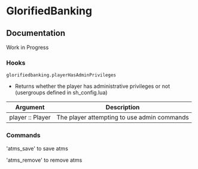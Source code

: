 # GlorifiedBanking

## Documentation

Work in Progress

### Hooks

`glorifiedbanking.playerHasAdminPrivileges`
* Returns whether the player has administrative privileges or not (usergroups defined in sh_config.lua)

| Argument                  | Description   |
| -------------             | ------------- |
| player :: Player          | The player attempting to use admin commands |

### Commands
'atms_save' to save atms

'atms_remove' to remove atms
